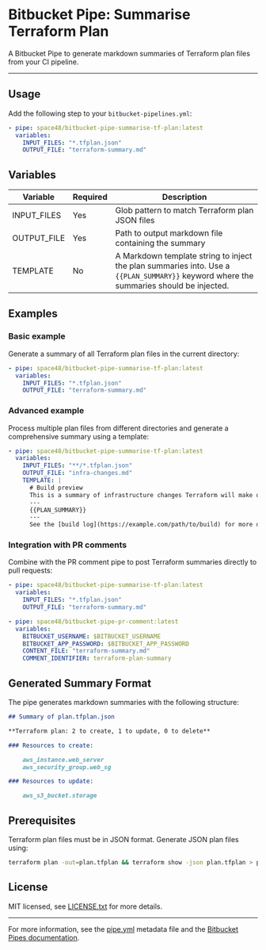 # Bitbucket Pipe: Summarise Terraform Plan

A Bitbucket Pipe to generate markdown summaries of Terraform plan files from your CI pipeline.

---

## Usage

Add the following step to your `bitbucket-pipelines.yml`:

```yaml
- pipe: space48/bitbucket-pipe-summarise-tf-plan:latest
  variables:
    INPUT_FILES: "*.tfplan.json"
    OUTPUT_FILE: "terraform-summary.md"
```

## Variables

| Variable    | Required | Description                                                                                                                            |
| ----------- | -------- | -------------------------------------------------------------------------------------------------------------------------------------- |
| INPUT_FILES | Yes      | Glob pattern to match Terraform plan JSON files                                                                                        |
| OUTPUT_FILE | Yes      | Path to output markdown file containing the summary                                                                                    |
| TEMPLATE    | No       | A Markdown template string to inject the plan summaries into. Use a `{{PLAN_SUMMARY}}` keyword where the summaries should be injected. |

## Examples

### Basic example

Generate a summary of all Terraform plan files in the current directory:

```yaml
- pipe: space48/bitbucket-pipe-summarise-tf-plan:latest
  variables:
    INPUT_FILES: "*.tfplan.json"
    OUTPUT_FILE: "terraform-summary.md"
```

### Advanced example

Process multiple plan files from different directories and generate a comprehensive summary using a template:

```yaml
- pipe: space48/bitbucket-pipe-summarise-tf-plan:latest
  variables:
    INPUT_FILES: "**/*.tfplan.json"
    OUTPUT_FILE: "infra-changes.md"
    TEMPLATE: |
      # Build preview
      This is a summary of infrastructure changes Terraform will make on the affected stacks:
      ---
      {{PLAN_SUMMARY}}
      ---
      See the [build log](https://example.com/path/to/build) for more details.
```

### Integration with PR comments

Combine with the PR comment pipe to post Terraform summaries directly to pull requests:

```yaml
- pipe: space48/bitbucket-pipe-summarise-tf-plan:latest
  variables:
    INPUT_FILES: "*.tfplan.json"
    OUTPUT_FILE: "terraform-summary.md"

- pipe: space48/bitbucket-pipe-pr-comment:latest
  variables:
    BITBUCKET_USERNAME: $BITBUCKET_USERNAME
    BITBUCKET_APP_PASSWORD: $BITBUCKET_APP_PASSWORD
    CONTENT_FILE: "terraform-summary.md"
    COMMENT_IDENTIFIER: terraform-plan-summary
```

## Generated Summary Format

The pipe generates markdown summaries with the following structure:

```markdown
## Summary of plan.tfplan.json

**Terraform plan: 2 to create, 1 to update, 0 to delete**

### Resources to create:

    aws_instance.web_server
    aws_security_group.web_sg

### Resources to update:

    aws_s3_bucket.storage
```

## Prerequisites

Terraform plan files must be in JSON format. Generate JSON plan files using:

```sh
terraform plan -out=plan.tfplan && terraform show -json plan.tfplan > plan.tfplan.json
```

## License

MIT licensed, see [LICENSE.txt](LICENSE.txt) for more details.

---

For more information, see the [pipe.yml](pipe.yml) metadata file and the [Bitbucket Pipes documentation](https://support.atlassian.com/bitbucket-cloud/docs/create-a-pipe/).
